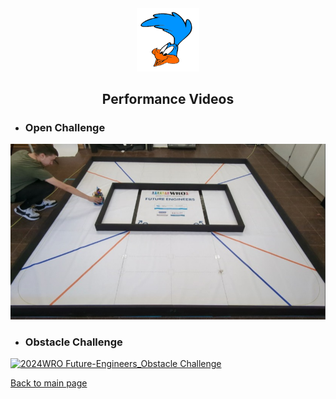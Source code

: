 <div align="center"><img src="../other/Roadrunners_log_klein_trans.png" width="20%" alt=" logo"></div>

## <div align="center">Performance Videos</div> 
- ### Open Challenge
[![2024WRO Future-Engineers_qualifying-round](open2.jpeg)](https://youtu.be/9e9fYzA-SUU?si=POLWB3OtnwdYaYEJ "open challange1") 

- ### Obstacle Challenge
[![2024WRO Future-Engineers_Obstacle Challenge](./img/Obstacle_Challenge.jpg)](https://youtu.be/CwvGDfQJ8cQ "2023WRO Future-Engineers_Obstacle Challenge")

[Back to main page](../README.md)


